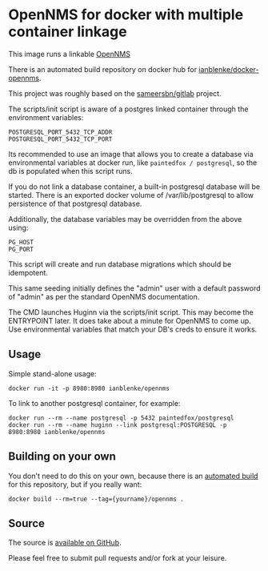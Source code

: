 OpenNMS for docker with multiple container linkage
=================================================

This image runs a linkable [OpenNMS](https://http://www.opennms.org/)

There is an automated build repository on docker hub for [ianblenke/docker-opennms](https://registry.hub.docker.com/builds/github/ianblenke/docker-opennms/).

This project was roughly based on the [sameersbn/gitlab](https://registry.hub.docker.com/u/sameersbn/gitlab/) project.

The scripts/init script is aware of a postgres linked container through the environment variables:

    POSTGRESQL_PORT_5432_TCP_ADDR
    POSTGRESQL_PORT_5432_TCP_PORT

Its recommended to use an image that allows you to create a database via environmental variables at docker run, like `paintedfox / postgresql`, so the db is populated when this script runs.

If you do not link a database container, a built-in postgresql database will be started.
There is an exported docker volume of /var/lib/postgresql to allow persistence of that postgresql database.

Additionally, the database variables may be overridden from the above using:

    PG_HOST
    PG_PORT

This script will create and run database migrations which should be idempotent.

This same seeding initially defines the "admin" user with a default password of "admin" as per the standard OpenNMS documentation.

The CMD launches Huginn via the scripts/init script. This may become the ENTRYPOINT later.  It does take about a minute for OpenNMS to come up.  Use environmental variables that match your DB's creds to ensure it works.

## Usage

Simple stand-alone usage:

    docker run -it -p 8980:8980 ianblenke/opennms

To link to another postgresql container, for example:

    docker run --rm --name postgresql -p 5432 paintedfox/postgresql
    docker run --rm --name huginn --link postgresql:POSTGRESQL -p 8980:8980 ianblenke/opennms

## Building on your own

You don't need to do this on your own, because there is an [automated build](https://registry.hub.docker.com/u/ianblenke/opennms/) for this repository, but if you really want:

    docker build --rm=true --tag={yourname}/opennms .

## Source

The source is [available on GitHub](https://github.com/ianblenke/docker-opennms/).

Please feel free to submit pull requests and/or fork at your leisure.

